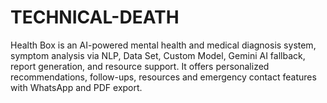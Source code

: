 # TECHNICAL-DEATH
Health Box is an AI-powered mental health and medical diagnosis system, symptom analysis via NLP, Data Set, Custom Model, Gemini AI fallback, report generation, and resource support. It offers personalized recommendations, follow-ups, resources and emergency contact features with WhatsApp and PDF export.
